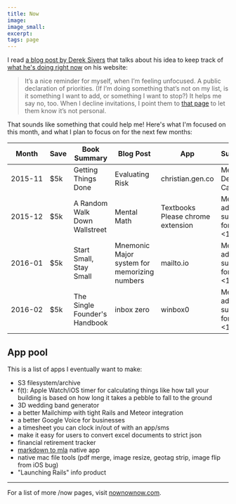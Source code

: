 ```yaml
---
title: Now
image:
image_small:
excerpt:
tags: page
---
```


I read [a blog post by Derek Sivers](https://sivers.org/nowff) that talks about his idea to keep track of [what he's doing right now](https://sivers.org/now) on his website:

> It’s a nice reminder for myself, when I’m feeling unfocused. A public declaration of priorities.
> (If I’m doing something that’s not on my list, is it something I want to add, or something I want to stop?)
> It helps me say no, too. When I decline invitations, I point them to [that page](https://sivers.org/now) to let them know it’s not personal.

That sounds like something that could help me! Here's what I'm focused on this month, and what I plan to focus on for the next few months:

<style>td:nth-child(1) {white-space: nowrap;}</style>

<table class="table">
  <thead>
    <tr>
      <th>Month</th>
      <th>Save</th>
      <th>Book Summary</th>
      <th>Blog Post</th>
      <th>App</th>
      <th>Superpower</th>
    </tr>
  </thead>
  <tbody>
    <tr>
      <td>2015-11</td>
      <td>$5k</td>
      <td>Getting Things Done</td>
      <td>Evaluating Risk</td>
      <td>christian.gen.co</td>
      <td>Memorize a Deck of Cards</td>
    </tr>
    <tr>
      <td>2015-12</td>
      <td>$5k</td>
      <td>A Random Walk Down Wallstreet</td>
      <td>Mental Math</td>
      <td>Textbooks Please chrome extension</td>
      <td>Mental addition and subtraction for numbers &lt;12</td>
    </tr>
    <tr>
      <td>2016-01</td>
      <td>$5k</td>
      <td>Start Small, Stay Small</td>
      <td>Mnemonic Major system for memorizing numbers</td>
      <td>mailto.io</td>
      <td>Mental addition and subtraction for numbers &lt;12</td>
    </tr>
    <tr>
      <td>2016-02</td>
      <td>$5k</td>
      <td>The Single Founder's Handbook</td>
      <td>inbox zero</td>
      <td>winbox0</td>
      <td>Mental addition and subtraction for numbers &lt;12</td>
    </tr>
  </tbody>
</table>


## App pool

This is a list of apps I eventually want to make:

* S3 filesystem/archive
* f(t): Apple Watch/iOS timer for calculating things like how tall your building is based on how long it takes a pebble to fall to the ground
* 3D wedding band generator
* a better Mailchimp with tight Rails and Meteor integration
* a better Google Voice for businesses
* a timesheet you can clock in/out of with an app/sms
* make it easy for users to convert excel documents to strict json
* financial retirement tracker
* [markdown to mla](http://markdowntomla.com) native app
* native mac file tools (pdf merge, image resize, geotag strip, image flip from iOS bug)
* "Launching Rails" info product

---

For a list of more /now pages, visit [nownownow.com](http://nownownow.com/).
